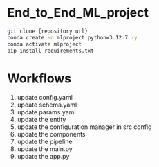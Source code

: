 # End_to_End_ML_project

``` bash
git clone {repository url} 
conda create -n mlproject python=3.12.7 -y
conda activate mlproject
pip install requirements.txt

```

# Workflows
1. update config.yaml
2. update schema.yaml
3. update params.yaml
4. update the entity
5. update the configuration manager in src config
6. update the components
7. update the pipeline
8. update the main.py
9. update the app.py